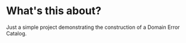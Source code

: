 # What's this about?
Just a simple project demonstrating the construction of a Domain Error Catalog.
